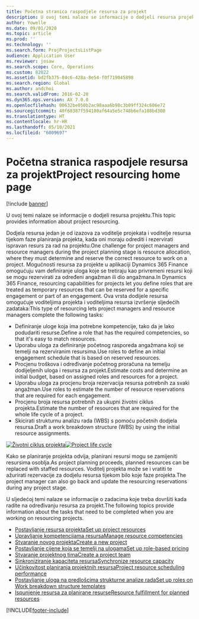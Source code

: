 ```yaml
---
title: Početna stranica raspodjele resursa za projekt
description: U ovoj temi nalaze se informacije o dodjeli resursa projektu.
author: Yowelle
ms.date: 09/01/2020
ms.topic: article
ms.prod: ''
ms.technology: ''
ms.search.form: ProjProjectsListPage
audience: Application User
ms.reviewer: josaw
ms.search.scope: Core, Operations
ms.custom: 82022
ms.assetid: bd2fb375-84c6-428a-8e54-f0f719045898
ms.search.region: Global
ms.author: andchoi
ms.search.validFrom: 2016-02-28
ms.dyn365.ops.version: AX 7.0.0
ms.openlocfilehash: 00632be050b2ac98aaa6b98c3b09ff324c606e72
ms.sourcegitcommit: 40f68387f594180af64a5e5c748b6efa188bd300
ms.translationtype: HT
ms.contentlocale: hr-HR
ms.lasthandoff: 05/10/2021
ms.locfileid: "6009697"
---
```

# <a name="project-resourcing-home-page"></a><span data-ttu-id="3d128-103">Početna stranica raspodjele resursa za projekt</span><span class="sxs-lookup"><span data-stu-id="3d128-103">Project resourcing home page</span></span>

[!include [banner](../includes/banner.md)]

<span data-ttu-id="3d128-104">U ovoj temi nalaze se informacije o dodjeli resursa projektu.</span><span class="sxs-lookup"><span data-stu-id="3d128-104">This topic provides information about project resourcing.</span></span>

<span data-ttu-id="3d128-105">Dodjela resursa jedan je od izazova za voditelje projekata i voditelje resursa tijekom faze planiranja projekta, kada oni moraju odrediti i rezervirati ispravan resurs za rad na projektu.</span><span class="sxs-lookup"><span data-stu-id="3d128-105">One challenge for project managers and resource managers during the project planning stage is resource allocation, where they must determine and reserve the correct resource to work on a project.</span></span> <span data-ttu-id="3d128-106">Mogućnosti resursa za projekte u aplikaciji Dynamics 365 Finance omogućuju vam definiranje uloga koje se tretiraju kao privremeni resursi koji se mogu rezervirati za određeni angažman ili dio angažmana.</span><span class="sxs-lookup"><span data-stu-id="3d128-106">In Dynamics 365 Finance, resourcing capabilities for projects let you define roles that are treated as temporary resources that can be reserved for a specific engagement or part of an engagement.</span></span> <span data-ttu-id="3d128-107">Ova vrsta dodijele resursa omogućuje voditeljima projekta i voditeljima resursa izvršenje sljedećih zadataka:</span><span class="sxs-lookup"><span data-stu-id="3d128-107">This type of resourcing lets project managers and resource managers complete the following tasks:</span></span>

- <span data-ttu-id="3d128-108">Definiranje uloge koja ima potrebne kompetencije, tako da je lako podudariti resurse.</span><span class="sxs-lookup"><span data-stu-id="3d128-108">Define a role that has the required competencies, so that it's easy to match resources.</span></span>
- <span data-ttu-id="3d128-109">Uporabu uloga za definiranje početnog rasporeda angažmana koji se temelji na rezerviranim resursima.</span><span class="sxs-lookup"><span data-stu-id="3d128-109">Use roles to define an initial engagement schedule that is based on reserved resources.</span></span>
- <span data-ttu-id="3d128-110">Procjenu troškova i određivanje početnog proračuna na temelju dodijeljenih uloga i resursa za projekt.</span><span class="sxs-lookup"><span data-stu-id="3d128-110">Estimate costs and determine an initial budget, based on assigned roles and resources for a project.</span></span>
- <span data-ttu-id="3d128-111">Uporabu uloga za procjenu broja rezervacija resursa potrebnih za svaki angažman.</span><span class="sxs-lookup"><span data-stu-id="3d128-111">Use roles to estimate the number of resource reservations that are required for each engagement.</span></span>
- <span data-ttu-id="3d128-112">Procjenu broja resursa potrebnih za ukupni životni ciklus projekta.</span><span class="sxs-lookup"><span data-stu-id="3d128-112">Estimate the number of resources that are required for the whole life cycle of a project.</span></span>
- <span data-ttu-id="3d128-113">Skicirati strukturnu analizu rada (WBS) s pomoću početnih dodjela resursa.</span><span class="sxs-lookup"><span data-stu-id="3d128-113">Draft a work breakdown structure (WBS) by using the initial resource assignments.</span></span>

<span data-ttu-id="3d128-114">[![Životni ciklus projekta](./media/projectresourcing02-1024x812.jpg)](./media/projectresourcing02.jpg)</span><span class="sxs-lookup"><span data-stu-id="3d128-114">[![Project life cycle](./media/projectresourcing02-1024x812.jpg)](./media/projectresourcing02.jpg)</span></span>

<span data-ttu-id="3d128-115">Kako se planiranje projekta odvija, planirani resursi mogu se zamijeniti resursima osoblja.</span><span class="sxs-lookup"><span data-stu-id="3d128-115">As project planning proceeds, planned resources can be replaced with staffed resources.</span></span> <span data-ttu-id="3d128-116">Voditelj projekta može se i vratiti te ažurirati rezervacije za dodjelu resursa tijekom bilo koje faze projekta.</span><span class="sxs-lookup"><span data-stu-id="3d128-116">The project manager can also go back and update the resourcing reservations during any project stage.</span></span>

<span data-ttu-id="3d128-117">U sljedećoj temi nalaze se informacije o zadacima koje treba dovršiti kada radite na određivanju resursa za projekt.</span><span class="sxs-lookup"><span data-stu-id="3d128-117">The following topics provide information about the tasks that need to be completed when you are working on resourcing projects.</span></span>

- [<span data-ttu-id="3d128-118">Postavljanje resursa projekta</span><span class="sxs-lookup"><span data-stu-id="3d128-118">Set up project resources</span></span>](set-up-project-resources.md)
- [<span data-ttu-id="3d128-119">Upravljanje kompetencijama resursa</span><span class="sxs-lookup"><span data-stu-id="3d128-119">Manage resource competencies</span></span>](manage-resource-competencies.md)
- [<span data-ttu-id="3d128-120">Stvaranje novog projekta</span><span class="sxs-lookup"><span data-stu-id="3d128-120">Create a new project</span></span>](create-new-project.md)
- [<span data-ttu-id="3d128-121">Postavljanje cijene koja se temelji na ulogama</span><span class="sxs-lookup"><span data-stu-id="3d128-121">Set up role-based pricing</span></span>](set-up-role-based-pricing.md)
- [<span data-ttu-id="3d128-122">Stvaranje projektnog tima</span><span class="sxs-lookup"><span data-stu-id="3d128-122">Create a project team</span></span>](create-project-team.md)
- [<span data-ttu-id="3d128-123">Sinkroniziranje kapaciteta resursa</span><span class="sxs-lookup"><span data-stu-id="3d128-123">Synchronize resource capacity</span></span>](synchronize-resource-capacity.md)
- [<span data-ttu-id="3d128-124">Učinkovitost planiranja projektnih resursa</span><span class="sxs-lookup"><span data-stu-id="3d128-124">Project resource scheduling performance</span></span>](project-scheduling-performance.md)
- [<span data-ttu-id="3d128-125">Postavljanje uloga na predlošcima strukturne analize rada</span><span class="sxs-lookup"><span data-stu-id="3d128-125">Set up roles on Work breakdown structure templates</span></span>](set-up-roles-wbs-template.md)
- [<span data-ttu-id="3d128-126">Ispunjenje resursa za planirane resurse</span><span class="sxs-lookup"><span data-stu-id="3d128-126">Resource fulfillment for planned resources</span></span>](resource-fulfillment-planned-resources.md)


[!INCLUDE[footer-include](../includes/footer-banner.md)]